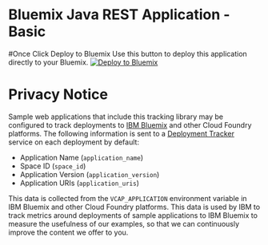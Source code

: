 Bluemix Java REST Application - Basic
===

#Once Click Deploy to Bluemix
Use this button to deploy this application directly to your Bluemix.
[![Deploy to Bluemix](https://bluemix.net/deploy/button.png)](https://bluemix.net/deploy?repository=https://github.com/ibmecod/javaplays-rest-basic.git)

# Privacy Notice
Sample web applications that include this tracking library may be configured to track deployments to [IBM Bluemix](https://www.bluemix.net/) and other Cloud Foundry platforms. The following information is sent to a [Deployment Tracker](https://github.com/IBM-Bluemix/cf-deployment-tracker-service) service on each deployment by default:
* Application Name (`application_name`)
* Space ID (`space_id`)
* Application Version (`application_version`)
* Application URIs (`application_uris`)

This data is collected from the `VCAP_APPLICATION` environment variable in IBM Bluemix and other Cloud Foundry platforms. This data is used by IBM to track metrics around deployments of sample applications to IBM Bluemix to measure the usefulness of our examples, so that we can continuously improve the content we offer to you. 
